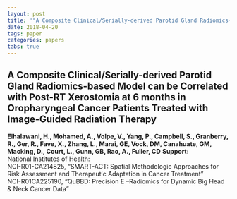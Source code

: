 ```yaml
---
layout: post
title: '"A Composite Clinical/Serially-derived Parotid Gland Radiomics-based Model can be Correlated with Post-RT Xerostomia at 6 months in Oropharyngeal Cancer Patients Treated with Image-Guided Radiation Therapy"'
date: 2018-04-20
tags: paper
categories: papers
tabs: true
---
```


## A Composite Clinical/Serially-derived Parotid Gland Radiomics-based Model can be Correlated with Post-RT Xerostomia at 6 months in Oropharyngeal Cancer Patients Treated with Image-Guided Radiation Therapy
**Elhalawani, H., Mohamed, A., Volpe, V., Yang, P., Campbell, S., Granberry, R., Ger, R., Fave, X., Zhang, L., Marai, GE, Vock, DM, Canahuate, GM, Macking, D., Court, L., Gunn, GB, Rao, A., Fuller, CD**
<strong>Support:</strong><br>
National Institutes of Health:<br>
NCI-R01-CA214825, &ldquo;SMART-ACT: Spatial Methodologic Approaches for Risk Assessment and Therapeutic Adaptation in Cancer Treatment&rdquo;<br>
NCI-R01CA225190, &ldquo;QuBBD: Precision E –Radiomics for Dynamic Big Head & Neck Cancer Data&rdquo;